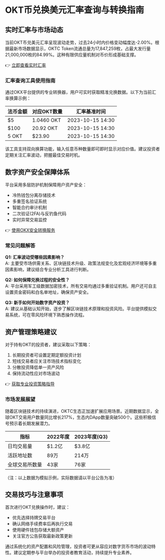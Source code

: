 # OKT币兑换美元汇率查询与转换指南

## 实时汇率与市场动态
当前OKT币兑美元汇率呈现波动走势，过去24小时内价格变动幅度达-2.00%。根据最新市场数据显示，OKTC Token流通总量为17,847,259枚，占最大发行量21,000,000枚的84.99%。这种有限供应量机制对币价形成基础支撑。

👉 [立即查看实时汇率](https://bit.ly/okx_welcome)

### 汇率查询工具使用指南
通过OKX平台提供的专业转换器，用户可实时获取精准兑换数据。以下为当前汇率换算示例：

| 法币金额 | 对应OKT数量 | 汇率基准时间 |
|---------|------------|-------------|
| $5      | 1.0460 OKT   | 2023-10-15 14:30 |
| $100    | 20.92 OKT    | 2023-10-15 14:30 |
| 5 OKT     | $23.90     | 2023-10-15 14:30 |

该工具支持双向换算功能，输入任意币种数量即可即时显示对应价值。建议投资者定期关注汇率波动，把握最佳交易时机。

## 数字资产安全保障体系
平台采用多层防护机制保障用户资产安全：
- 冷热钱包分离存储技术
- 多重签名验证系统
- 智能合约审计机制
- 二次验证(2FA)与反钓鱼代码
- 实时异常交易监控

👉 [使用OKX安全转换服务](https://bit.ly/okx_welcome)

### 常见问题解答
**Q1: 汇率波动受哪些因素影响？**  
A: 主要受市场供需关系、区块链技术升级、政策法规变化及宏观经济环境等多重因素影响，建议结合专业分析工具进行判断。

**Q2: 如何保障兑换过程的安全性？**  
A: 平台采用军工级数据加密技术，所有交易均通过多重验证机制。用户还可自主设置资金密码和白名单地址，确保资产安全。

**Q3: 新手如何开始数字资产投资？**  
A: 建议从基础认知开始，逐步了解区块链技术原理和投资风险。平台提供模拟交易系统，可在零风险环境下熟悉操作流程。

## 资产管理策略建议
对于持有OKT的投资者，建议采取以下策略：
1. 长期投资者可设置定期定额投资计划
2. 短线交易者应关注市场技术指标变化
3. 分散投资降低单一资产风险
4. 保持流动性应对市场波动

👉 [获取专业投资策略指导](https://bit.ly/okx_welcome)

### 市场发展展望
随着区块链技术的持续演进，OKTC生态正加速扩展应用场景。近期数据显示，全球OKT交易用户数量同比增长217%，生态内DApp数量突破500个。这些积极信号预示着长期发展潜力。

| 指标         | 2022年度 | 2023年度(Q3) |
|--------------|---------|-------------|
| 日均交易量   | $1.2亿  | $3.8亿      |
| 活跃地址数   | 89万    | 214万       |
| 全球交易所数量 | 43家   | 76家       |

（注：以上数据为模拟示例，实际数据请以平台公告为准）

## 交易技巧与注意事项
首次进行OKT兑换操作时，建议：
- 优先选择持牌交易平台
- 确认网络手续费率后再执行交易
- 使用硬件钱包存储大额资产
- 关注官方公告获取最新政策更新

通过系统化的资产配置和风险管理，投资者可更从容应对数字货币市场的波动特性。建议定期参与平台举办的投资者教育活动，持续提升专业素养。